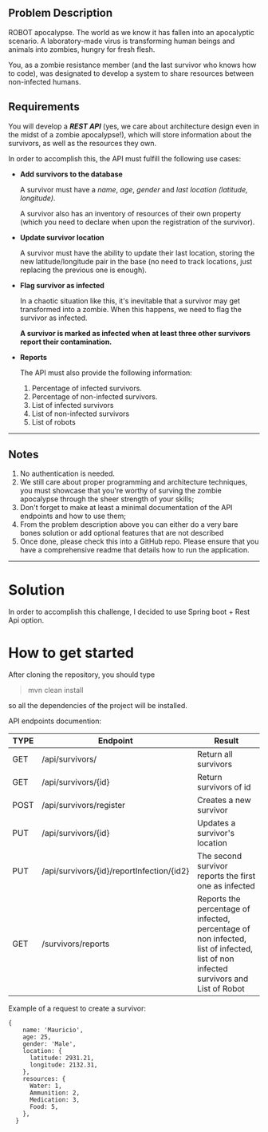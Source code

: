 ## Problem Description

ROBOT apocalypse. The world as we know it has fallen into an apocalyptic scenario. A laboratory-made virus is transforming human beings and animals into zombies, hungry for fresh flesh.

You, as a zombie resistance member (and the last survivor who knows how to code), was designated to develop a system to share resources between non-infected humans.

## Requirements

You will develop a ***REST API*** (yes, we care about architecture design even in the midst of a zombie apocalypse!), which will store information about the survivors, as well as the resources they own.

In order to accomplish this, the API must fulfill the following use cases:

- **Add survivors to the database**

  A survivor must have a *name*, *age*, *gender* and *last location (latitude, longitude)*.

  A survivor also has an inventory of resources of their own property (which you need to declare when upon the registration of the survivor).

- **Update survivor location**

  A survivor must have the ability to update their last location, storing the new latitude/longitude pair in the base (no need to track locations, just replacing the previous one is enough).

- **Flag survivor as infected**

  In a chaotic situation like this, it's inevitable that a survivor may get transformed into a zombie. When this happens, we need to flag the survivor as infected.

  **A survivor is marked as infected when at least three other survivors report their contamination.**

- **Reports**

  The API must also provide the following information:

    1. Percentage of infected survivors.
    2. Percentage of non-infected survivors.
    3. List of infected survivors
    4. List of non-infected survivors
    5. List of robots

---------------------------------------

## Notes

1. No authentication is needed.
2. We still care about proper programming and architecture techniques, you must showcase that you're worthy of surving the zombie apocalypse through the sheer strength of your skills;
3. Don't forget to make at least a minimal documentation of the API endpoints and how to use them;
4. From the problem description above you can either do a very bare bones solution or add optional features that are not described
5. Once done, please check this into a GitHub repo. Please ensure that you have a comprehensive readme that details how to run the application.


---------------------------------------
# Solution
In order to accomplish this challenge, I decided to use Spring boot + Rest Api option. 

# How to get started
After cloning the repository, you should type  

> mvn clean install

so all the dependencies of the project will be installed. 
  
API endpoints documention:

| TYPE         | Endpoint | Result |
|--------------|----------|----------| 
| GET      | /api/survivors/ | Return all survivors |
| GET      | /api/survivors/{id} | Return survivors of id |
| POST       | /api/survivors/register | Creates a new survivor |
| PUT | /api/survivors/{id} | Updates a survivor's location |
| PUT | /api/survivors/{id}/reportInfection/{id2}  | The second survivor reports the first one as infected |
| GET | /survivors/reports | Reports the percentage of infected, percentage of non infected, list of infected, list of non infected survivors and List of Robot |


Example of a request to create a survivor:
```
{
    name: 'Mauricio',
    age: 25,
    gender: 'Male',
    location: {
      latitude: 2931.21,
      longitude: 2132.31,
    },
    resources: {
      Water: 1,
      Ammunition: 2,
      Medication: 3,
      Food: 5,
    },
  }
